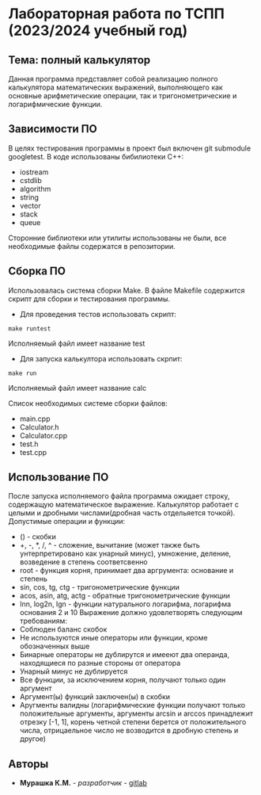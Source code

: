 # Лабораторная работа по ТСПП  (2023/2024 учебный год)
## Тема: полный калькулятор
Данная программа представляет собой реализацию полного калькулятора математических выражений, выполняющего как основные арифметические операции, так и тригонометрические и логарифмические функции.

## Зависимости ПО
В целях тестирования программы в проект был включен git submodule googletest.
В коде использованы бибилиотеки C++:
- iostream
- cstdlib
- algorithm
- string
- vector
- stack
- queue

Сторонние библиотеки или утилиты использованы не были, все необходимые файлы содержатся в репозитории.

## Сборка ПО
Использовалась система сборки Make. В файле Makefile содержится скрипт для сборки и тестирования программы.
- Для проведения тестов использовать скрипт: 
```
make runtest
```
Исполняемый файл имеет название test
- Для запуска калькултора использовать скрпит: 
```
make run
```
 Исполняемый файл имеет название calc

Список необходимых системе сборки файлов:
- main.cpp
- Calculator.h
- Calculator.cpp
- test.h
- test.cpp

## Использование ПО
После запуска исполняемого файла программа ожидает строку, содержащую математическое выражение.
Калькулятор работает с целыми и дробными числами(дробная часть отдельяется точкой). Допустимые операции и функции:
- () - скобки
- +, -, *, /, ^ - сложение, вычитание (может также быть унтерпретировано как унарный минус), умножение, деление, возведение в степень соответсвенно
- root - функция корня, принимает два аргрумента: основание и степень
- sin, cos, tg, ctg - тригонометрические функции
- acos, asin, atg, actg - обратные тригонометрические функции
- lnn, log2n, lgn - функции натурального логарифма, логарифма основания 2 и 10
Выражение должно удовлетворять следующим требованиям:
- Соблюден баланс скобок
- Не используются иные операторы или функции, кроме обозначенных выше
- Бинарные операторы не дублирутся и имееют два операнда, находящиеся по разные стороны от оператора
- Унарный минус не дублируется 
- Все функции, за исключением корня, получают только один аргумент
- Аргумент(ы) функций заключен(ы) в скобки
- Аругменты валидны (логарифмические функции получают только положительные аргументы, аргументы arcsin и arccos принадлежит отрезку [-1, 1], корень четной степени берется от положительного числа, отрицаельное число не возводится в дробную степень и другое)

## Авторы
* **Мурашка К.М.** - *разработчик* - [gitlab](https://vgit.mirea.ru/ksenia_murashka)
